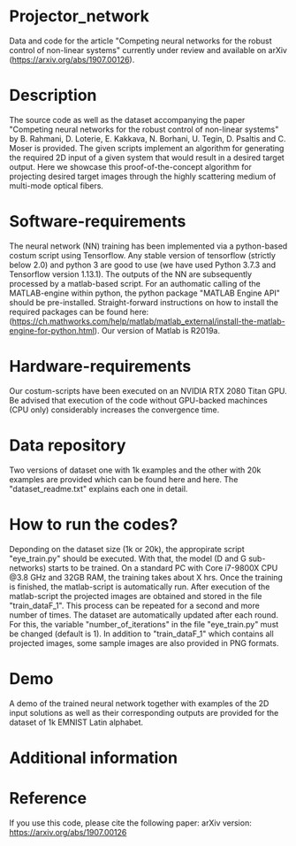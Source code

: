 # Projector_network
Data and code for the article "Competing neural networks for the robust control of non-linear systems" currently under review and available on arXiv (https://arxiv.org/abs/1907.00126).


# Description
The source code as well as the dataset accompanying the paper "Competing neural networks for the robust control of non-linear systems" by B. Rahmani, D. Loterie, E. Kakkava, N. Borhani, U. Tegin, D. Psaltis and C. Moser is provided. The given scripts implement an algorithm for generating the required 2D input of a given system that would result in a desired target output. Here we showcase this proof-of-the-concept algorithm for projecting desired target images through the highly scattering medium of multi-mode optical fibers. 


# Software-requirements
The neural network (NN) training has been implemented via a python-based costum script using Tensorflow. Any stable version of tensorflow (strictly below 2.0) and python 3 are good to use (we have used Python 3.7.3 and Tensorflow version 1.13.1). The outputs of the NN are subsequently processed by a matlab-based script. For an authomatic calling of the MATLAB-engine within python, the python package "MATLAB Engine API" should be pre-installed. Straight-forward instructions on how to install the required packages can be found here: (https://ch.mathworks.com/help/matlab/matlab_external/install-the-matlab-engine-for-python.html). Our version of Matlab is R2019a.


# Hardware-requirements
Our costum-scripts have been executed on an NVIDIA RTX 2080 Titan GPU. Be advised that execution of the code without GPU-backed machinces (CPU only) considerably increases the convergence time.


# Data repository
Two versions of dataset one with 1k examples and the other with 20k examples are provided which can be found here and here. The "dataset_readme.txt" explains each one in detail.


# How to run the codes?
Deponding on the dataset size (1k or 20k), the appropirate script "eye_train.py" should be executed. With that, the model (D and G sub-networks) starts to be trained. On a standard PC with Core i7-9800X CPU @3.8 GHz and 32GB RAM, the training takes about X hrs. Once the training is finished, the matlab-script is automatically run. After execution of the matlab-script the projected images are obtained and stored in the file "train_dataF_1". This process can be repeated for a second and more number of times. The dataset are automatically updated after each round. For this, the variable "number_of_iterations" in the file "eye_train.py" must be changed (default is 1). In addition to "train_dataF_1" which contains all projected images, some sample images are also provided in PNG formats.

# Demo
A demo of the trained neural network together with examples of the 2D input solutions as well as their corresponding outputs are provided for the dataset of 1k EMNIST Latin alphabet.

# Additional information



# Reference
If you use this code, please cite the following paper:
arXiv version: https://arxiv.org/abs/1907.00126
  

